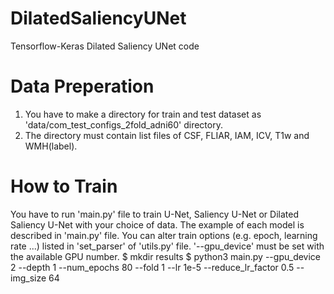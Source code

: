 # DilatedSaliencyUNet
Tensorflow-Keras Dilated Saliency UNet code

# Data Preperation
1. You have to make a directory for train and test dataset as 'data/com_test_configs_2fold_adni60' directory.
2. The directory must contain list files of CSF, FLIAR, IAM, ICV, T1w and WMH(label). 

# How to Train 
You have to run 'main.py' file to train U-Net, Saliency U-Net or Dilated Saliency U-Net with your choice of data. 
The example of each model is described in 'main.py' file. 
You can alter train options (e.g. epoch, learning rate ...) listed in 'set_parser' of 'utils.py' file.
'--gpu_device' must be set with the available GPU number. 
  $ mkdir results
  $ python3 main.py --gpu_device 2 --depth 1 --num_epochs 80 --fold 1 --lr 1e-5 --reduce_lr_factor 0.5 --img_size 64
